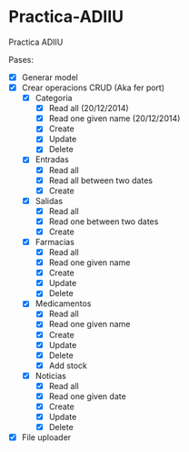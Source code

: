 Practica-ADIIU
==============

Practica ADIIU

Pases:

- [x] Generar model
- [x] Crear operacions CRUD (Aka fer port)
    - [x] Categoria
        - [x] Read all (20/12/2014)
        - [x] Read one given name (20/12/2014)
        - [x] Create
        - [x] Update
        - [x] Delete
    - [x] Entradas
        - [x] Read all
        - [x] Read all between two dates
        - [x] Create
    - [x] Salidas
        - [x] Read all
        - [x] Read one between two dates
        - [x] Create
    - [x] Farmacias
        - [x] Read all
        - [x] Read one given name
        - [x] Create
        - [x] Update
        - [x] Delete
    - [x] Medicamentos
        - [x] Read all
        - [x] Read one given name
        - [x] Create
        - [x] Update
        - [x] Delete
        - [x] Add stock
    - [x] Noticias
        - [x] Read all
        - [x] Read one given date
        - [x] Create
        - [x] Update
        - [x] Delete
- [x] File uploader
